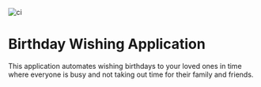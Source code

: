![ci](https://github.com/Mohsin-Ul-Islam/birthday-wisher/actions/workflows/ci.yml/badge.svg)

# Birthday Wishing Application

This application automates wishing birthdays to your loved ones in time where everyone is busy and not taking out time for their family and friends.
